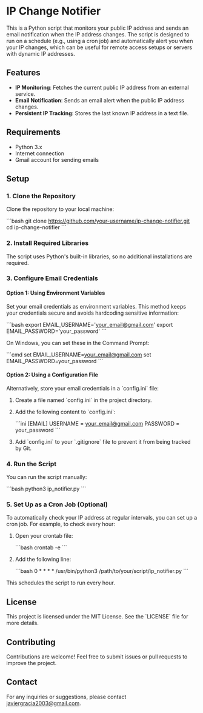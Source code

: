 
# IP Change Notifier

This is a Python script that monitors your public IP address and sends an email notification when the IP address changes. The script is designed to run on a schedule (e.g., using a cron job) and automatically alert you when your IP changes, which can be useful for remote access setups or servers with dynamic IP addresses.

## Features

- **IP Monitoring**: Fetches the current public IP address from an external service.
- **Email Notification**: Sends an email alert when the public IP address changes.
- **Persistent IP Tracking**: Stores the last known IP address in a text file.

## Requirements

- Python 3.x
- Internet connection
- Gmail account for sending emails

## Setup

### 1. Clone the Repository

Clone the repository to your local machine:

\`\`\`bash
git clone https://github.com/your-username/ip-change-notifier.git
cd ip-change-notifier
\`\`\`

### 2. Install Required Libraries

The script uses Python's built-in libraries, so no additional installations are required.

### 3. Configure Email Credentials

#### Option 1: Using Environment Variables

Set your email credentials as environment variables. This method keeps your credentials secure and avoids hardcoding sensitive information:

\`\`\`bash
export EMAIL_USERNAME='your_email@gmail.com'
export EMAIL_PASSWORD='your_password'
\`\`\`

On Windows, you can set these in the Command Prompt:

\`\`\`cmd
set EMAIL_USERNAME=your_email@gmail.com
set EMAIL_PASSWORD=your_password
\`\`\`

#### Option 2: Using a Configuration File

Alternatively, store your email credentials in a \`config.ini\` file:

1. Create a file named \`config.ini\` in the project directory.
2. Add the following content to \`config.ini\`:

    \`\`\`ini
    [EMAIL]
    USERNAME = your_email@gmail.com
    PASSWORD = your_password
    \`\`\`

3. Add \`config.ini\` to your \`.gitignore\` file to prevent it from being tracked by Git.

### 4. Run the Script

You can run the script manually:

\`\`\`bash
python3 ip_notifier.py
\`\`\`

### 5. Set Up as a Cron Job (Optional)

To automatically check your IP address at regular intervals, you can set up a cron job. For example, to check every hour:

1. Open your crontab file:

    \`\`\`bash
    crontab -e
    \`\`\`

2. Add the following line:

    \`\`\`bash
    0 * * * * /usr/bin/python3 /path/to/your/script/ip_notifier.py
    \`\`\`

This schedules the script to run every hour.

## License

This project is licensed under the MIT License. See the \`LICENSE\` file for more details.

## Contributing

Contributions are welcome! Feel free to submit issues or pull requests to improve the project.

## Contact

For any inquiries or suggestions, please contact [javiergracia2003@gmail.com](mailto:javiergracia2003@gmail.com).
